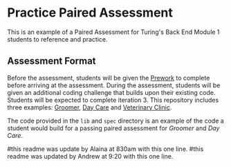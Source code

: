 # Practice Paired Assessment

This is an example of a Paired Assessment for Turing's Back End Module 1 students to reference and practice.

## Assessment Format

Before the assessment, students will be given the [Prework](./prework.md) to complete before arriving at the assessment. During the assessment, students will be given an additional coding challenge that builds upon their existing code. Students will be expected to complete iteration 3. This repository includes three examples: [Groomer](./groomer.md), [Day Care](./day_care.md) and [Veterinary Clinic](./veterinary_clinic.md).

The code provided in the `lib` and `spec` directory is an example of the code a student would build for a passing paired assessment for *Groomer* and *Day Care*.

#this readme was update by Alaina at 830am with this one line.
#this readme was updated by Andrew at 9:20 with this one line.
